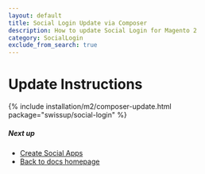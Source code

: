 ```yaml
---
layout: default
title: Social Login Update via Composer
description: How to update Social Login for Magento 2
category: SocialLogin
exclude_from_search: true
---
```


# Update Instructions

{% include installation/m2/composer-update.html package="swissup/social-login" %}

##### Next up

 -  [Create Social Apps](/m2/extensions/social-login/api)
 -  [Back to docs homepage](/m2/extensions/social-login)
